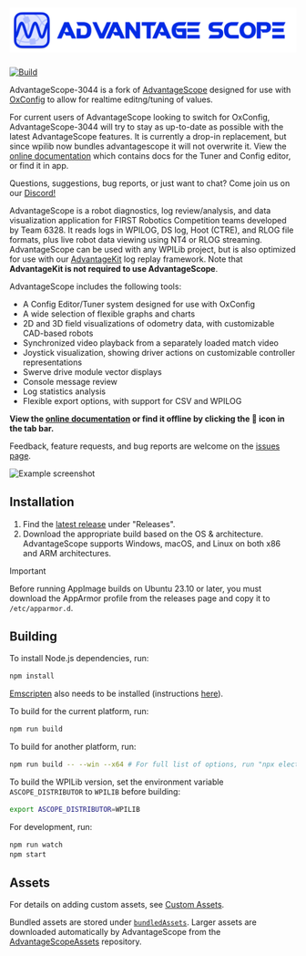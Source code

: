 # ![AdvantageScope-3044](/banner.png)

[![Build](https://github.com/FRCTeam3044/AdvantageScope-3044/actions/workflows/build.yml/badge.svg)](https://github.com/FRCTeam3044/AdvantageScope-3044/actions/workflows/build.yml)

AdvantageScope-3044 is a fork of [AdvantageScope](https://github.com/Mechanical-Advantage/AdvantageScope) designed for use with [OxConfig](https://github.com/FRCTeam3044/OxConfig) to allow for realtime editng/tuning of values.

For current users of AdvantageScope looking to switch for OxConfig, AdvantageScope-3044 will try to stay as up-to-date as possible with the latest AdvantageScope features. It is currently a drop-in replacement, but since wpilib now bundles advantagescope it will not overwrite it. View the [online documentation](https://github.com/FRCTeam3044/AdvantageScope-3044/blob/main/docs/INDEX.md) which contains docs for the Tuner and Config editor, or find it in app.

Questions, suggestions, bug reports, or just want to chat? Come join us on our [Discord!](https://discord.gg/aBMPrADRCm)

AdvantageScope is a robot diagnostics, log review/analysis, and data visualization application for FIRST Robotics Competition teams developed by Team 6328. It reads logs in WPILOG, DS log, Hoot (CTRE), and RLOG file formats, plus live robot data viewing using NT4 or RLOG streaming. AdvantageScope can be used with any WPILib project, but is also optimized for use with our [AdvantageKit](https://docs.advantagekit.org) log replay framework. Note that **AdvantageKit is not required to use AdvantageScope**.

AdvantageScope includes the following tools:

- A Config Editor/Tuner system designed for use with OxConfig
- A wide selection of flexible graphs and charts
- 2D and 3D field visualizations of odometry data, with customizable CAD-based robots
- Synchronized video playback from a separately loaded match video
- Joystick visualization, showing driver actions on customizable controller representations
- Swerve drive module vector displays
- Console message review
- Log statistics analysis
- Flexible export options, with support for CSV and WPILOG

**View the [online documentation](https://docs.advantagescope.org) or find it offline by clicking the 📖 icon in the tab bar.**

Feedback, feature requests, and bug reports are welcome on the [issues page](https://github.com/FRCTeam3044/AdvantageScope-3044/issues).

![Example screenshot](/docsSite/docs/img/screenshot-light.png)

## Installation

1. Find the [latest release](https://github.com/FRCTeam3044/AdvantageScope-3044/releases/latest) under "Releases".
2. Download the appropriate build based on the OS & architecture. AdvantageScope supports Windows, macOS, and Linux on both x86 and ARM architectures.

> [!IMPORTANT]
> Before running AppImage builds on Ubuntu 23.10 or later, you must download the AppArmor profile from the releases page and copy it to `/etc/apparmor.d`.

## Building

To install Node.js dependencies, run:

```bash
npm install
```

[Emscripten](https://emscripten.org) also needs to be installed (instructions [here](https://emscripten.org/docs/getting_started/downloads.html)).

To build for the current platform, run:

```bash
npm run build
```

To build for another platform, run:

```bash
npm run build -- --win --x64 # For full list of options, run "npx electron-builder help"
```

To build the WPILib version, set the environment variable `ASCOPE_DISTRIBUTOR` to `WPILIB` before building:

```bash
export ASCOPE_DISTRIBUTOR=WPILIB
```

For development, run:

```bash
npm run watch
npm start
```

## Assets

For details on adding custom assets, see [Custom Assets](/docs/CUSTOM-ASSETS.md).

Bundled assets are stored under [`bundledAssets`](/bundledAssets/). Larger assets are downloaded automatically by AdvantageScope from the [AdvantageScopeAssets](https://github.com/Mechanical-Advantage/AdvantageScopeAssets/releases) repository.
